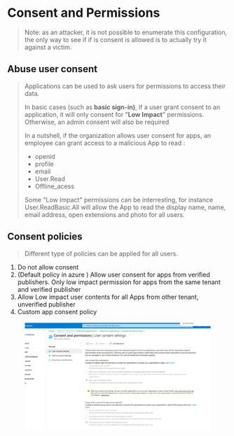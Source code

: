 # Consent and Permissions

> Note: as an attacker, it is not possible to enumerate this configuration, the only way to see if if is consent is allowed is to actually try it against a victim.&#x20;

## Abuse user consent

> Applications can be used to ask users for permissions to access their data.
>
> In basic cases (such as **basic sign-in)**, if a user grant consent to an application, it will only consent for "**Low Impact**" permissions. Otherwise, an admin consent will also be required
>
> In a nutshell, if the organization allows user consent for apps, an employee can grant access to a malicious App to read :&#x20;
>
> * openid
> * profile
> * email
> * User.Read
> * Offline\_acess
>
> Some "Low Impact" permissions can be interresting, for instance User.ReadBasic.All will allow the App to read the display name, name, email address, open extensions and photo for all users.
>
>

## Consent policies

> Different type of policies can be applied for all users.

1. Do not allow consent
2. (Default policy in azure ) Allow user consent for apps from verified publishers. Only low impact permission for apps from the same tenant and verified publisher
3. Allow Low impact user contents for all Apps from other tenant, unverified publisher
4. Custom app consent policy

<figure><img src="../../../../../.gitbook/assets/image (28).png" alt=""><figcaption></figcaption></figure>
